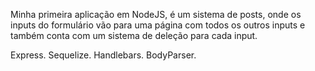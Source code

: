 Minha primeira aplicação em NodeJS, é um sistema de posts, onde os inputs do formulário vão para uma página com todos os outros inputs e também conta com um sistema de deleção para cada input.

Express.
Sequelize.
Handlebars.
BodyParser.